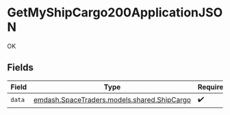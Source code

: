 # GetMyShipCargo200ApplicationJSON

OK


## Fields

| Field                                                                           | Type                                                                            | Required                                                                        | Description                                                                     |
| ------------------------------------------------------------------------------- | ------------------------------------------------------------------------------- | ------------------------------------------------------------------------------- | ------------------------------------------------------------------------------- |
| `data`                                                                          | [emdash.SpaceTraders.models.shared.ShipCargo](../../models/shared/ShipCargo.md) | :heavy_check_mark:                                                              | N/A                                                                             |